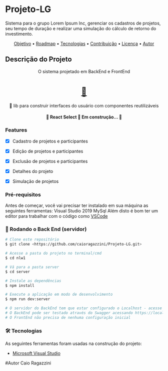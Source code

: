 # Projeto-LG
Sistema para o grupo Lorem Ipsum Inc, gerenciar os cadastros de projetos, seu tempo de duração e realizar uma simulação do cálculo de retorno do investimento.
<p align="center">
 <a href="#objetivo">Objetivo</a> •
 <a href="#roadmap">Roadmap</a> • 
 <a href="#tecnologias">Tecnologias</a> • 
 <a href="#contribuicao">Contribuição</a> • 
 <a href="#licenc-a">Licença</a> • 
 <a href="#autor">Autor</a>
</p>


## Descrição do Projeto
<p align="center">O sistema projetado em BackEnd e FrontEnd</p>
<h1 align="center">
    <a href="https://pt-br.reactjs.org/">🔗 </a>
</h1>
<p align="center">🚀 lib para construir interfaces do usuário com componentes reutilizáveis</p>
<h4 align="center"> 
	🚧  React Select 🚀 Em construção...  🚧
</h4>

### Features

- [x] Cadastro de projetos e participantes
- [x] Edição de projetos e participantes
- [x] Exclusão de projetos e participantes
- [x] Detalhes do projeto
- [x] Simulação de projetos


### Pré-requisitos

Antes de começar, você vai precisar ter instalado em sua máquina as seguintes ferramentas:
Visual Studio 2019
MySql 
Além disto é bom ter um editor para trabalhar com o código como [VSCode](https://code.visualstudio.com/)

### 🎲 Rodando o Back End (servidor)

```bash
# Clone este repositório
$ git clone <https://github.com/caioragazzini/Projeto-LG.git>

# Acesse a pasta do projeto no terminal/cmd
$ cd nlw1

# Vá para a pasta server
$ cd server

# Instale as dependências
$ npm install

# Execute a aplicação em modo de desenvolvimento
$ npm run dev:server

# O servidor do BackEnd tem que estar configurado o Localhost - acesse <https://localhost:44394/>
# O BackEnd pode ser testado através do Swagger acessando https://localhost:44394/swagger/index.html
# O FrontEnd não precisa de nenhuma configuração inicial
```
### 🛠 Tecnologias

As seguintes ferramentas foram usadas na construção do projeto:

- [Microsoft Visual Studio](https://expo.io/)

#Autor
Caio Ragazzini
